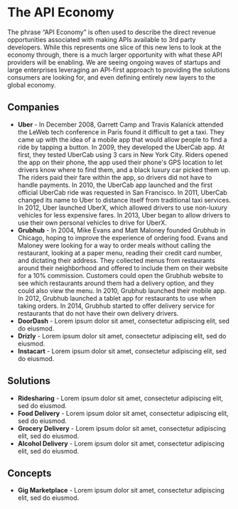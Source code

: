 # The API Economy
The phrase “API Economy” is often used to describe the direct revenue opportunities associated with making APIs available to 3rd party developers. While this represents one slice of this new lens to look at the economy through, there is a much larger opportunity with what these API providers will be enabling. We are seeing ongoing waves of startups and large enterprises leveraging an API-first approach to providing the solutions consumers are looking for, and even defining entirely new layers to the global economy.

## Companies

- **Uber** - In December 2008, Garrett Camp and Travis Kalanick attended the LeWeb tech conference in Paris found it difficult to get a taxi. They came up with the idea of a mobile app that would allow people to find a ride by tapping a button. In 2009, they developed the UberCab app. At first, they tested UberCab using 3 cars in New York City. Riders opened the app on their phone, the app used their phone's GPS location to let drivers know where to find them, and a black luxury car picked them up. The riders paid their fare within the app, so drivers did not have to handle payments. In 2010, the UberCab app launched and the first official UberCab ride was requested in San Francisco. In 2011, UberCab changed its name to Uber to distance itself from traditional taxi services. In 2012, Uber launched UberX, which allowed drivers to use non-luxury vehicles for less expensive fares. In 2013, Uber began to allow drivers to use their own personal vehicles to drive for UberX.
- **Grubhub** - In 2004, Mike Evans and Matt Maloney founded Grubhub in Chicago, hoping to improve the experience of ordering food. Evans and Maloney were looking for a way to order meals without calling the restaurant, looking at a paper menu, reading their credit card number, and dictating their address. They collected menus from restaurants around their neighborhood and offered to include them on their website for a 10% commission. Customers could open the Grubhub website to see which restaurants around them had a delivery option, and they could also view the menu. In 2010, Grubhub launched their mobile app. In 2012, Grubhub launched a tablet app for restaurants to use when taking orders. In 2014, Grubhub started to offer delivery service for restaurants that do not have their own delivery drivers.
- **DoorDash** - Lorem ipsum dolor sit amet, consectetur adipiscing elit, sed do eiusmod.
- **Drizly** - Lorem ipsum dolor sit amet, consectetur adipiscing elit, sed do eiusmod.
- **Instacart** - Lorem ipsum dolor sit amet, consectetur adipiscing elit, sed do eiusmod.

## Solutions

- **Ridesharing** - Lorem ipsum dolor sit amet, consectetur adipiscing elit, sed do eiusmod.
- **Food Delivery** - Lorem ipsum dolor sit amet, consectetur adipiscing elit, sed do eiusmod.
- **Grocery Delivery** - Lorem ipsum dolor sit amet, consectetur adipiscing elit, sed do eiusmod.
- **Alcohol Delivery** - Lorem ipsum dolor sit amet, consectetur adipiscing elit, sed do eiusmod.

## Concepts

- **Gig Marketplace** - Lorem ipsum dolor sit amet, consectetur adipiscing elit, sed do eiusmod.
